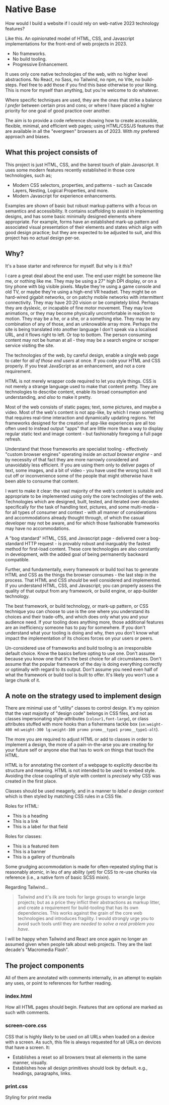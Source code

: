 # Native Base

How would I build a website if I could rely on web-native 2023 technology features?

Like this. An opinionated model of HTML, CSS, and Javascript implementations for the front-end of web projects in 2023.

- No frameworks.
- No build tooling.
- Progressive Enhancement.

It uses only core native technologies of the web, with no higher level abstractions. No React, no Sass, no Tailwind, no npm, no Vite, no build-steps. Feel free to add those if you find this base otherwise to your liking. This is more for myself than anything, but you're welcome to do whatever.

Where specific techniques are used, they are the ones that strike a balance _I prefer_ between certain pros and cons; or where I have placed a higher priority for one goal of good practice over another.

The aim is to provide a code reference showing how to create accessible, flexible, minimal, and efficient web pages; using HTML/CSS/JS features that are available in all the "evergreen" browsers as of 2023. With _my_ prefered approach and biases.

## What this project consists of

This project is just HTML, CSS, and the barest touch of plain Javascript. It uses some modern features recently established in those core technologies, such as;

- Modern CSS selectors, properties, and patterns - such as Cascade Layers, Nesting, Logical Properties, and more.
- Modern Javascript for experience enhancements.

Examples are shown of basic but robust markup patterns with a focus on semantics and accessibility. It contains scaffolding to assist in implementing designs, and has some basic minimally designed elements where appropriate. For example, forms have an established mark-up pattern and associated visual presentation of their elements and states which align with good design practice; but they are expected to be adjusted to suit, and this project has no actual design per-se.

## Why?

It's a base starter and reference for myself. But why is it _this_?

I care a great deal about the end user. The end user might be someone like me, or nothing like me. They may be using a 27" high DPI display, or on a tiny phone with big visible pixels. Maybe they're using a game console and old TV, or maybe they're using a high-end VR headset. They might be on hard-wired gigabit networks, or on patchy mobile networks with intermittent connectivity. They may have 20:20 vision or be completely blind. Perhaps they are dyslexic, or incapable of fine motor movement. They may love animations, or they may become physically uncomfortable in reaction to motion. They may be a he, or a she, or a something else. They may be any combination of any of those, and an unknowable array more. Perhaps the site is being translated into another language I don't speak via a localised URL, and it flows right to left. Or top to bottom. The person consuming content may not be human at all - they may be a search engine or scraper service visiting the site.

The technologies of the web, by careful design, enable a single web page to cater for _all of those end users_ at once. If you code your HTML and CSS properly. If you treat JavaScript as an enhancement, and not a core requirement.

HTML is not merely wrapper code required to let you style things. CSS is not merely a strange language used to make that content pretty. They are technologies to describe content, enable its broad consumption and understanding, and _also_ to make it pretty.

Most of the web consists of static pages; text, some pictures, and maybe a video. Most of the web's content is not app-like, by which I mean something that requires real-time interaction and dynamically updating regions. Yet frameworks designed for the creation of app-like experiences are all too often used to instead output "apps" that are little more than a way to display regular static text and image content - but fashionably foregoing a full page refresh.

Understand that those frameworks are specialist tooling - effectively "custom browser engines" operating inside an _actual browser engine_ - and by necessity of that fact they are more narrowly considered and unavoidably less efficient. If you are using them only to deliver pages of text, some images, and a bit of video - you have used the wrong tool. It will cut off or inconvenience some of the people that might otherwise have been able to consume that content.

I want to make it clear: the vast majority of the web's content is suitable and appropriate to be implemented using only the core technologies of the web. Technologies which are designed, built, tested, and iterated over _decades_ specifically for the task of handling text, pictures, and some multi-media - for all types of consumer and context - with all manner of considerations and accommodations already thought through, of which the casual developer may not be aware, and for which those fashionable frameworks may have no accommodations.

A "bog standard" HTML, CSS, and Javascript page - delivered over a bog-standard HTTP request - is provably robust and inarguably the fastest method for first-load content. These core technologies are also constantly in development, with the added goal of being permanently backward compatible.

Further, and fundamentally, every framework or build tool has to generate HTML and CSS as the things the browser consumes - the last step in the process. That HTML and CSS _should_ be well considered and implemented. If you understand HTML, CSS, and Javascript; you can properly assess the quality of that output from any framework, or build engine, or app-builder technology.

The best framework, or build technology, or mark-up pattern, or CSS technique you can choose to use is the one where you understand its choices and their trade-offs, and which does only what you and your audience need. If your tooling does anything more, those additional features are an inefficiency someone has to pay for somewhere. If you don't understand what your tooling is doing and why, then you don't know what impact the implementation of its choices forces on your users or peers.

Un-considered use of frameworks and build tooling is an irresponsible default choice. Know the basics before opting to use one. Don't assume because you know one that it's the best choice for all circumstances. Don't assume that the popular framework of the day is doing everything correctly or optimally with regard to its output. Don't assume you need even half of what the framework or build tool is built to offer. It's likely you won't use a large chunk of it.

## A note on the strategy used to implement design

There are minimal use of "utility" classes to control design. It's my opinion that the vast majority of "design code" belongs in CSS files, and not as classes impersonating style-attributes (`colour1,font-large`), or class attributes stuffed with more hooks than a fishermans tackle box (`sm:weight-400 md:weight-300 lg:weight-100 promo promo__type1 promo__type1-alt`).

The more you are required to adjust HTML or add to classes in order to implement a design, the more of a pain-in-the-arse you are creating for your future self or anyone else that has to work on things that touch the HTML.

HTML is for annotating the content of a webpage to explicitly describe its structure and meaning. HTML is not intended to be used to embed style. Avoiding the close coupling of style with content is _precisely_ why CSS was created in the first place.

Classes should be used meagerly, and in a manner to _label a design context_ which is then styled by matching CSS rules in a CSS file.

Roles for HTML:

- This is a heading
- This is a link
- This is a label for that field

Roles for classes:

- This is a featured item
- This is a banner
- This is a gallery of thumbnails

Some grudging accommodation is made for often-repeated styling that is reasonably atomic, in leu of any ability (yet) for CSS to re-use chunks via reference (i.e., a native form of basic SCSS mixin).

Regarding Tailwind...

> Tailwind and it's ilk are tools for large groups to wrangle large projects; but as a price they inflict their abstractions as markup litter, and create a requirement for build-tooling that has its own dependencies. This works against the grain of the core web technologies and introduces fragility. I would strongly urge you to avoid such tools until they are _needed to solve a real problem you have_.

I will be happy when Tailwind and React are once again no longer an assumed given when people talk about web projects. They are the last decade's "Macromedia Flash".

## The project components

All of them are annotated with comments internally, in an attempt to explain any uses, or point to references for further reading.

### index.html

How all HTML pages should begin. Features that are optional are marked as such with comments.

### screen-core.css

CSS that is highly likely to be used on all URLs when loaded on a device with a screen. As such, this file is always requested for all URLs on devices that have a screen. It:

- Establishes a reset so all browsers treat all elements in the same manner, visually.
- Establishes how all design primitives should look by default. e.g., headings, paragraphs, links.

### print.css

Styling for print media
